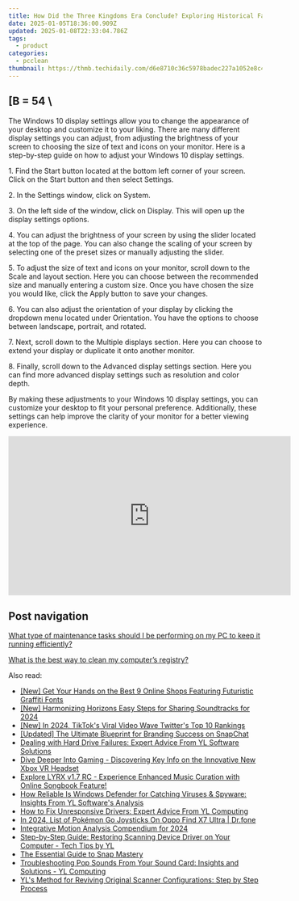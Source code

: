 ```yaml
---
title: How Did the Three Kingdoms Era Conclude? Exploring Historical Factors with YL Computing's Insight
date: 2025-01-05T18:36:00.909Z
updated: 2025-01-08T22:33:04.786Z
tags:
  - product
categories:
  - pcclean
thumbnail: https://thmb.techidaily.com/d6e8710c36c5978badec227a1052e8c4e84f42f10c18f1adcfe6fd4f956e57b1.jpg
---
```


## \[B = 54 \

The Windows 10 display settings allow you to change the appearance of your desktop and customize it to your liking. There are many different display settings you can adjust, from adjusting the brightness of your screen to choosing the size of text and icons on your monitor. Here is a step-by-step guide on how to adjust your Windows 10 display settings. 

1\. Find the Start button located at the bottom left corner of your screen. Click on the Start button and then select Settings.

2\. In the Settings window, click on System.

3\. On the left side of the window, click on Display. This will open up the display settings options. 

4\. You can adjust the brightness of your screen by using the slider located at the top of the page. You can also change the scaling of your screen by selecting one of the preset sizes or manually adjusting the slider.

5\. To adjust the size of text and icons on your monitor, scroll down to the Scale and layout section. Here you can choose between the recommended size and manually entering a custom size. Once you have chosen the size you would like, click the Apply button to save your changes.

6\. You can also adjust the orientation of your display by clicking the dropdown menu located under Orientation. You have the options to choose between landscape, portrait, and rotated.

7\. Next, scroll down to the Multiple displays section. Here you can choose to extend your display or duplicate it onto another monitor.

8\. Finally, scroll down to the Advanced display settings section. Here you can find more advanced display settings such as resolution and color depth. 

By making these adjustments to your Windows 10 display settings, you can customize your desktop to fit your personal preference. Additionally, these settings can help improve the clarity of your monitor for a better viewing experience.

<!-- affiliate ads begin -->
<iframe width="560" height="315" src="https://www.youtube.com/embed/E1ax-vnGdeo?si=bgTkOhOEwDTlRQE3" title="YouTube video player" frameborder="0" allow="accelerometer; autoplay; clipboard-write; encrypted-media; gyroscope; picture-in-picture; web-share" referrerpolicy="strict-origin-when-cross-origin" allowfullscreen></iframe>
<!-- affiliate ads end -->

## Post navigation

[What type of maintenance tasks should I be performing on my PC to keep it running efficiently?](https://tools.techidaily.com/pcclean/products/)

[What is the best way to clean my computer’s registry?](https://tools.techidaily.com/pcclean/products/)

<ins class="adsbygoogle"
     style="display:block"
     data-ad-format="autorelaxed"
     data-ad-client="ca-pub-7571918770474297"
     data-ad-slot="1223367746"></ins>

<ins class="adsbygoogle"
     style="display:block"
     data-ad-client="ca-pub-7571918770474297"
     data-ad-slot="8358498916"
     data-ad-format="auto"
     data-full-width-responsive="true"></ins>

<span class="atpl-alsoreadstyle">Also read:</span>
<div><ul>
<li><a href="https://some-techniques.techidaily.com/new-get-your-hands-on-the-best-9-online-shops-featuring-futuristic-graffiti-fonts/"><u>[New] Get Your Hands on the Best 9 Online Shops Featuring Futuristic Graffiti Fonts</u></a></li>
<li><a href="https://eaxpv-info.techidaily.com/new-harmonizing-horizons-easy-steps-for-sharing-soundtracks-for-2024/"><u>[New] Harmonizing Horizons Easy Steps for Sharing Soundtracks for 2024</u></a></li>
<li><a href="https://twitter-videos.techidaily.com/new-in-2024-tiktoks-viral-video-wave-twitters-top-10-rankings/"><u>[New] In 2024, TikTok's Viral Video Wave Twitter's Top 10 Rankings</u></a></li>
<li><a href="https://snapchat-videos.techidaily.com/updated-the-ultimate-blueprint-for-branding-success-on-snapchat/"><u>[Updated] The Ultimate Blueprint for Branding Success on SnapChat</u></a></li>
<li><a href="https://win-updates.techidaily.com/dealing-with-hard-drive-failures-expert-advice-from-yl-software-solutions/"><u>Dealing with Hard Drive Failures: Expert Advice From YL Software Solutions</u></a></li>
<li><a href="https://tech-recovery.techidaily.com/dive-deeper-into-gaming-discovering-key-info-on-the-innovative-new-xbox-vr-headset/"><u>Dive Deeper Into Gaming - Discovering Key Info on the Innovative New Xbox VR Headset</u></a></li>
<li><a href="https://win-updates.techidaily.com/explore-lyrx-v17-rc-experience-enhanced-music-curation-with-online-songbook-feature/"><u>Explore LYRX v1.7 RC - Experience Enhanced Music Curation with Online Songbook Feature!</u></a></li>
<li><a href="https://win-updates.techidaily.com/how-reliable-is-windows-defender-for-catching-viruses-and-spyware-insights-from-yl-softwares-analysis/"><u>How Reliable Is Windows Defender for Catching Viruses & Spyware: Insights From YL Software's Analysis</u></a></li>
<li><a href="https://win-updates.techidaily.com/how-to-fix-unresponsive-drivers-expert-advice-from-yl-computing/"><u>How to Fix Unresponsive Drivers: Expert Advice From YL Computing</u></a></li>
<li><a href="https://android-pokemon-go.techidaily.com/in-2024-list-of-pokemon-go-joysticks-on-oppo-find-x7-ultra-drfone-by-drfone-virtual-android/"><u>In 2024, List of Pokémon Go Joysticks On Oppo Find X7 Ultra | Dr.fone</u></a></li>
<li><a href="https://article-posts.techidaily.com/integrative-motion-analysis-compendium-for-2024/"><u>Integrative Motion Analysis Compendium for 2024</u></a></li>
<li><a href="https://win-updates.techidaily.com/step-by-step-guide-restoring-scanning-device-driver-on-your-computer-tech-tips-by-yl/"><u>Step-by-Step Guide: Restoring Scanning Device Driver on Your Computer - Tech Tips by YL</u></a></li>
<li><a href="https://snapchat-videos.techidaily.com/the-essential-guide-to-snap-mastery/"><u>The Essential Guide to Snap Mastery</u></a></li>
<li><a href="https://win-updates.techidaily.com/troubleshooting-pop-sounds-from-your-sound-card-insights-and-solutions-yl-computing/"><u>Troubleshooting Pop Sounds From Your Sound Card: Insights and Solutions - YL Computing</u></a></li>
<li><a href="https://win-updates.techidaily.com/yls-method-for-reviving-original-scanner-configurations-step-by-step-process/"><u>YL's Method for Reviving Original Scanner Configurations: Step by Step Process</u></a></li>
</ul></div>

